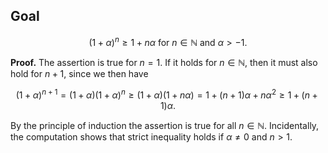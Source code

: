 ## Goal
$$(1 + \alpha)^n \geq 1 + n\alpha \text{ for } n \in \mathbb{N} \text{ and } \alpha > -1.$$

**Proof.** The assertion is true for $n = 1$. If it holds for $n \in \mathbb{N}$, then it must also hold for $n + 1$, since we then have

$$
(1 + \alpha)^{n+1} = (1 + \alpha)(1 + \alpha)^n \geq (1 + \alpha)(1 + n\alpha) = 1 + (n + 1)\alpha + n\alpha^2 \geq 1 + (n + 1)\alpha.
$$

By the principle of induction the assertion is true for all $n \in \mathbb{N}$. Incidentally, the computation shows that strict inequality holds if $\alpha \neq 0$ and $n > 1$. 